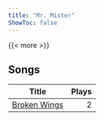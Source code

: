 ```yaml
---
title: "Mr. Mister"
ShowToc: false
---
```


{{< more >}}

## Songs
Title | Plays 
----- | -----: 
[Broken Wings](/songs/broken-wings) | 2

